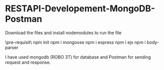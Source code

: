# RESTAPI-Developement-MongoDB-Postman

Download the files and install nodemodules to run the file

\\pre-requisit\\
npm init
npm i mongoose
npm i express
npm i ejs
npm i body-parser

I have used mongodb (ROBO 3T) for database and Postman for sending request and response. 
